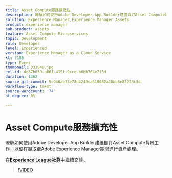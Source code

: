 ```yaml
---
title: Asset Compute服務擴充性
description: 瞭解如何使用Adobe Developer App Builder建置自訂Asset Compute背景工作，以便在擷取至Adobe Experience Manager期間進行資產處理。 此工作階段屬於Adobe Developers Live內容事件的一部分。
solution: Experience Manager,Experience Manager Assets
product: experience manager
sub-product: assets
feature: Asset Compute Microservices
topic: Development
role: Developer
level: Experienced
version: Experience Manager as a Cloud Service
kt: 7186
type: Event
thumbnail: 331849.jpg
exl-id: de37b039-a661-415f-9cce-b6bb764e7f5d
duration: 1362
source-git-commit: 5c946ab73e78d4243ca310032a10bb8e82228c3d
workflow-type: tm+mt
source-wordcount: '74'
ht-degree: 0%

---
```


# Asset Compute服務擴充性

瞭解如何使用Adobe Developer App Builder建置自訂Asset Compute背景工作，以便在擷取至Adobe Experience Manager期間進行資產處理。

在&#x200B;**[Experience League社群](https://adobe.ly/36Yd3v6)**&#x200B;中繼續交談。

>[!VIDEO](https://video.tv.adobe.com/v/331849/?quality=12&learn=on&hidetitle=true)
